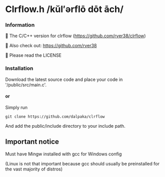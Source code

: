 # Clrflow.h /kŭl′ərflō dōt āch/

### Information
👋 The C/C++ version for clrflow (https://github.com/rver38/clrflow)

🤝 Also check out: https://github.com/rver38

🙏 Please read the LICENSE


### Installation
Download the latest source code and place your code in '/public/src/main.c'.

#### or 

Simply run 

```
git clone https://github.com/dalpaka/clrflow
```

And add the public/include directory to your include path.

## Important notice

Must have Mingw installed with gcc for Windows config

(Linux is not that important because gcc should usually be preinstalled for the vast majority of distros)
